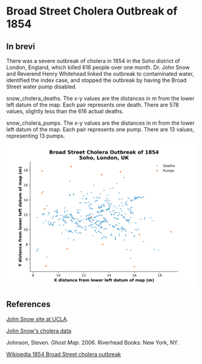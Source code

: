 # Broad Street Cholera Outbreak of 1854

## In brevi

There was a severe outbreak of cholera in 1854 in the Soho district of London, England, which killed 616 people over one month. Dr. John Snow and Reverend Henry Whitehead linked the outbreak to contaminated water, identified the index case, and stopped the outbreak by having the Broad Street water pump disabled.

snow_cholera_deaths. The x-y values are the distances in m from the lower left datum of the map. Each pair represents one death. There are 578 values, slightly less than the 616 actual deaths.

snow_cholera_pumps. The x-y values are the distances in m from the lower left datum of the map. Each pair represents one pump. There are 13 values, representing 13 pumps.

![broad_street_cholera_outbreak.svg](broad_street_cholera_outbreak.svg)

## References

[John Snow site at UCLA](http://www.ph.ucla.edu/epi/snow.html).

[John Snow's cholera data](http://www.math.uah.edu/stat/data/Snow.html)

Johnson, Steven. *Ghost Map*. 2006. Riverhead Books: New York, NY.

[Wikipedia 1854 Broad Street cholera outbreak](https://en.wikipedia.org/wiki/1854_Broad_Street_cholera_outbreak)
